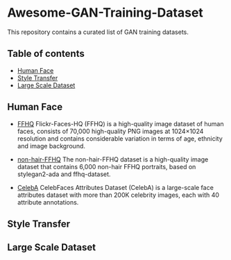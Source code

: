 # Awesome-GAN-Training-Dataset

This repository contains a curated list of GAN training datasets.


## Table of contents 

- [Human Face](#human-face)
- [Style Transfer](#style-transfer)
- [Large Scale Dataset](#large-scale-dataset)


## Human Face

* [FFHQ](https://github.com/NVlabs/ffhq-dataset)
    Flickr-Faces-HQ (FFHQ) is a high-quality image dataset of human faces, consists of 70,000 high-quality PNG images at 1024×1024 resolution and contains considerable variation in terms of age, ethnicity and image background.

* [non-hair-FFHQ](https://github.com/oneThousand1000/non-hair-FFHQ)
    The non-hair-FFHQ dataset is a high-quality image dataset that contains 6,000 non-hair FFHQ portraits, based on stylegan2-ada and ffhq-dataset.

* [CelebA](https://mmlab.ie.cuhk.edu.hk/projects/CelebA.html)
    CelebFaces Attributes Dataset (CelebA) is a large-scale face attributes dataset with more than 200K celebrity images, each with 40 attribute annotations. 

## Style Transfer



## Large Scale Dataset

